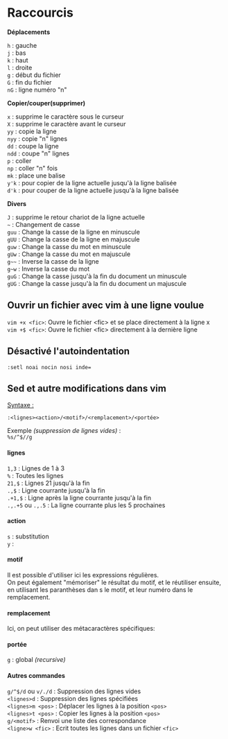 # Raccourcis    

**Déplacements**    

`h` : gauche    
`j` : bas    
`k` : haut    
`l` :  droite    
`g` : début du fichier    
`G` : fin du fichier    
`nG` : ligne numéro "n"    
  
**Copier/couper(supprimer)**    

`x` : supprime le caractère sous le curseur    
`X` : supprime le caractère avant le curseur    
`yy` : copie la ligne    
`nyy` : copie "n" lignes    
`dd` : coupe la ligne    
`ndd` : coupe "n" lignes    
`p` : coller    
`np` : coller "n" fois    
`mk` : place une balise    
`y'k` : pour copier de la ligne actuelle jusqu'à la ligne balisée    
`d'k` : pour couper de la ligne actuelle jusqu'à la ligne balisée    
  
**Divers**    

`J` : supprime le retour chariot de la ligne actuelle    
`~` : Changement de casse  
`guu` : Change la casse de la ligne en minuscule    
`gUU` : Change la casse de la ligne en majuscule    
`guw` : Change la casse du mot en minuscule    
`gUw` : Change la casse du mot en majuscule    
`g~~` : Inverse la casse de la ligne    
`g~w` : Inverse la casse du mot   
`guG` : Change la casse jusqu'à la fin du document un minuscule    
`gUG` : Change la casse jusqu'à la fin du document un majuscule    


## Ouvrir un fichier avec vim à une ligne voulue  
`vim +x <fic>`: Ouvre le fichier \<fic\> et se place directement à la ligne x    
`vim +$ <fic>`: Ouvre le fichier \<fic\> directement à la dernière ligne    

## Désactivé l'autoindentation    
`:setl noai nocin nosi inde=`    

## Sed et autre modifications dans vim  

<u>Syntaxe :</u>  

`:<lignes><action>/<motif>/<remplacement>/<portée>`    

Exemple *(suppression de lignes vides)* :    
`%s/^$//g`  

####  lignes  

`1,3` : Lignes de 1 à 3    
`%` : Toutes les lignes    
`21,$` : Lignes 21 jusqu'à la fin    
`.,$` : Ligne courrante jusqu'à la fin    
`.+1,$` : Ligne après la ligne courrante jusqu'à la fin    
`.,.+5` ou `.,.5` : La ligne courrante plus les 5 prochaines    

#### action  

`s` : substitution   
`y` :  

#### motif  

Il est possible d'utiliser ici les expressions régulières.    
On peut également "mémoriser" le résultat du motif, et le réutiliser ensuite, en utilisant les paranthèses dan    s le motif, et leur numéro dans le remplacement.  

#### remplacement  

Ici, on peut utiliser des métacaractères spécifiques:  

#### portée  

`g` : global *(recursive)*  

####  Autres commandes  

`g/^$/d` ou `v/./d` : Suppression des lignes vides    
`<lignes>d` : Suppression des lignes spécifiées    
`<lignes>m <pos>` : Déplacer les lignes à la position `<pos>`    
`<lignes>t <pos>` : Copier les lignes à la position `<pos>`    
`g/<motif>` : Renvoi une liste des correspondance    
`<ligne>w <fic>` : Ecrit toutes les lignes dans un fichier `<fic>`    


